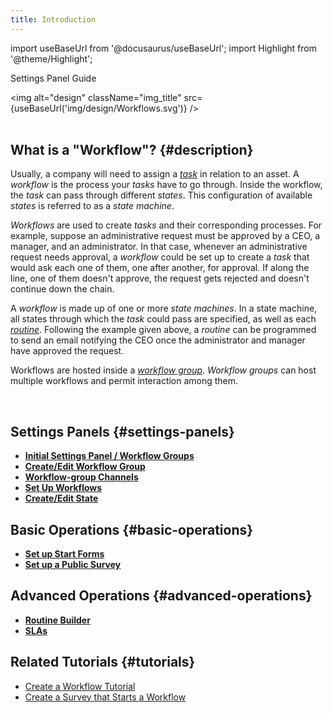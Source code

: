 ```yaml
---
title: Introduction
---
```

import useBaseUrl from '@docusaurus/useBaseUrl'; 
import Highlight from '@theme/Highlight';

<span className="hero__subtitle">Settings Panel Guide</span>


<img alt="design" className="img_title" src={useBaseUrl('img/design/Workflows.svg')} />
<br/>
<br/>

<div className="alert alert--primary">

## What is a "Workflow"? {#description}

Usually, a company will need to assign a [_task_](/docs/documentation/client/basic_concepts#tasks) in relation to an asset. A _workflow_ is the process your _tasks_ have to go through. Inside the workflow, the _task_ can pass through different _states_. This configuration of available _states_ is referred to as a _state machine_. 

_Workflows_ are used to create _tasks_ and their corresponding processes. For example, suppose an administrative request must be approved by a CEO, a manager, and an administrator. In that case, whenever an administrative request needs approval, a _workflow_ could be set up to create a _task_ that would ask each one of them, one after another, for approval. If along the line, one of them doesn't approve, the request gets rejected and doesn't continue down the chain.

A _workflow_ is made up of one or more _state machines_. In a state machine, all states through which the _task_ could pass are specified, as well as each [_routine_](/docs/documentation/automation/admin_routine). Following the example given above, a _routine_ can be programmed to send an email notifying the CEO once the administrator and manager have approved the request.

Workflows are hosted inside a [_workflow group_](/docs/documentation/client/groups#workflow-groups). _Workflow groups_ can host multiple workflows and permit interaction among them.

</div>
<br/>

## Settings Panels {#settings-panels}
- [**Initial Settings Panel / Workflow Groups**](/docs/documentation/admin/workflows/settings_panels/workflowgroups-initial)
- [**Create/Edit Workflow Group**](/docs/documentation/admin/workflows/settings_panels/workflowgroup-create-edit)
- [**Workflow-group Channels**](/docs/documentation/admin/workflows/settings_panels/workflowgroup_channels)
- [**Set Up Workflows**](/docs/documentation/admin/workflows/settings_panels/workflows-setup)
- [**Create/Edit State**](/docs/documentation/admin/workflows/settings_panels/create_edit_state)


## Basic Operations {#basic-operations}
<!-- - Create a workflow -->
- [**Set up Start Forms**](/docs/documentation/admin/workflows/admin_workflow_required_survey)
- [**Set up a Public Survey**](/docs/documentation/admin/workflows/admin_workflow_public_survey)

## Advanced Operations {#advanced-operations}
- [**Routine Builder**](/docs/documentation/automation/admin_routine)
- [**SLAs**](/docs/documentation/automation/sla)



## Related Tutorials {#tutorials}
- [Create a Workflow Tutorial](/docs/tutorials/basic/create_state_machines)
- [Create a Survey that Starts a Workflow](/docs/tutorials/intermediate/create_survey_sm)


<!-- ---------

<div className="alert alert--secondary">

## Table of Contents {#table-of-contents}

0. [Introduction](#introduction)
1. [Workflow Groups](/docs/documentation/admin/workflows/admin_workflow_groups)
    1. [Initial Settings Panel](/docs/documentation/admin/workflows/admin_workflow_groups#initial-settings-panel)
    2. [Create/Edit a Workflow Group](/docs/documentation/admin/workflows/admin_workflow_groups#create-edit-a-workflow-group)
2. [Workflow Configuration](/docs/documentation/admin/workflows/admin_workflow_configure)
    1. [Workflows Settings Panel](/docs/documentation/admin/workflows/admin_workflow_configure#workflows-settings-panel)
    2. [Create a Workflow](/docs/documentation/admin/workflows/admin_workflow_configure#create-a-single-workflow)
    3. [Edit a Workflow](/docs/documentation/admin/workflows/admin_workflow_configure#edit-a-single-workflow)
3. [Start Forms](/docs/documentation/admin/workflows/admin_workflow_required_survey)
    1. [Workflow Start Form](/docs/documentation/admin/workflows/admin_workflow_required_survey#setting-up-a-required-survey-for-a-new-task_)
    2. [State Start Form](/docs/documentation/admin/workflows/admin_workflow_required_survey#required-survey-for-modifying-task-states)
4. [Public Survey](/docs/documentation/admin/workflows/admin_workflow_public_survey)
    1. [Basic Setup](/docs/documentation/admin/workflows/admin_workflow_public_survey#basic-setup)
    2. [Public Survey for Subtasks](/docs/documentation/admin/workflows/admin_workflow_public_survey#public-survey-subtask)
    3. [Adding a Message](/docs/documentation/admin/workflows/admin_workflow_public_survey#adding-message)

</div>
<br/>






<br/>
<br/>

_[Go back to Table of Contents](#table-of-contents)_ -->